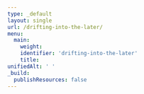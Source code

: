 ```yaml
---
type: _default
layout: single
url: /drifting-into-the-later/
menu:
  main:
    weight:
    identifier: 'drifting-into-the-later'
    title:
unifiedAlt: ' '
_build:
  publishResources: false
---
```

